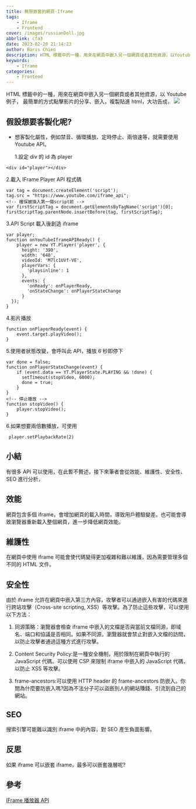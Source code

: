 ```yaml
---
title: 無限嵌套的網頁-Iframe
tags:
    - Iframe
    - Frontend
cover: /images/russianDoll.jpg
abbrlink: cfa3
date: 2023-02-20 21:14:23
author: Boris Chien
description: HTML 標籤中的一種，用來在網頁中嵌入另一個網頁或者其他資源，以Youtube例子，最簡單的方式點擊影片的分享、嵌入，複製貼進html，大功告成
keywords:
    - Iframe
categories:
    - Frontend
---
```


HTML 標籤中的一種，用來在網頁中嵌入另一個網頁或者其他資源，以 Youtube 例子，
最簡單的方式點擊影片的分享、嵌入，複製貼進 html，大功告成，
![](/images/embed.jpg)

## 假設想要客製化呢?

-   想客製化屬性，例如禁音、循環播放、定時停止、兩倍速等，就需要使用 Youtube API。

    1.設定 div 的 id 為 player

```
<div id="player"></div>
```

2.載入 IFrame Player API 程式碼

```
var tag = document.createElement('script');
tag.src = "https://www.youtube.com/iframe_api";
<!-- 確保被插入第一個script前 -->
var firstScriptTag = document.getElementsByTagName('script')[0];
firstScriptTag.parentNode.insertBefore(tag, firstScriptTag);
```

3.API Script 載入後創造 iframe

```
var player;
function onYouTubeIframeAPIReady() {
    player = new YT.Player('player', {
      height: '390',
      width: '640',
      videoId: 'M7lc1UVf-VE',
      playerVars: {
        'playsinline': 1
      },
      events: {
        'onReady': onPlayerReady,
        'onStateChange': onPlayerStateChange
      }
  });
}
```

4.影片播放

```
function onPlayerReady(event) {
    event.target.playVideo();
}
```

5.使用者狀態改變，會呼叫此 API，播放 6 秒即停下

```
var done = false;
function onPlayerStateChange(event) {
    if (event.data == YT.PlayerState.PLAYING && !done) {
      setTimeout(stopVideo, 6000);
      done = true;
    }
}
<!-- 停止播放 -->
function stopVideo() {
    player.stopVideo();
}
```

6.如果想要兩倍數播放，可使用

```
 player.setPlaybackRate(2)

```

## 小結

有很多 API 可以使用，在此暫不贅述，接下來筆者會從效能、維護性、安全性、SEO 進行分析，

## 效能

網頁包含多個 iframe，會增加網頁的載入時間，導致用戶體驗變差。也可能會導致瀏覽器重新載入整個網頁，進一步降低網頁效能。

## 維護性

在網頁中使用 iframe 可能會使代碼變得更加複雜和難以維護，因為需要管理多個不同的 HTML 文件。

## 安全性

由於 iframe 允許在網頁中嵌入第三方內容，攻擊者可以通過嵌入有害的代碼來進行跨站攻擊（Cross-site scripting, XSS）等攻擊。為了防止這些攻擊，可以使用以下方法：

1. 同源策略：瀏覽器會檢查 iframe 中嵌入的文檔是否與當前文檔同源，即域名、端口和協議是否相同。如果不同源，瀏覽器就會禁止對嵌入文檔的訪問，以防止攻擊者通過這種方式進行攻擊。

2. Content Security Policy:是一種安全機制，用於限制在網頁中執行的 JavaScript 代碼。可以使用 CSP 來限制 iframe 中嵌入的 JavaScript 代碼，以防止 XSS 等攻擊。

3. frame-ancestors:可以使用 HTTP header 的 frame-ancestors 防嵌入。你問為什麼要防嵌入嗎?因為不法分子可以盜嵌別人的網站賺錢、引流到自己的網站。

## SEO

搜索引擎可能難以識別 iframe 中的內容，對 SEO 產生負面影響。

## 反思

如果 iframe 可以嵌套 iframe，最多可以嵌套幾層呢?

## 參考

[IFrame 播放器 API](https://developers.google.com/youtube/iframe_api_reference)
